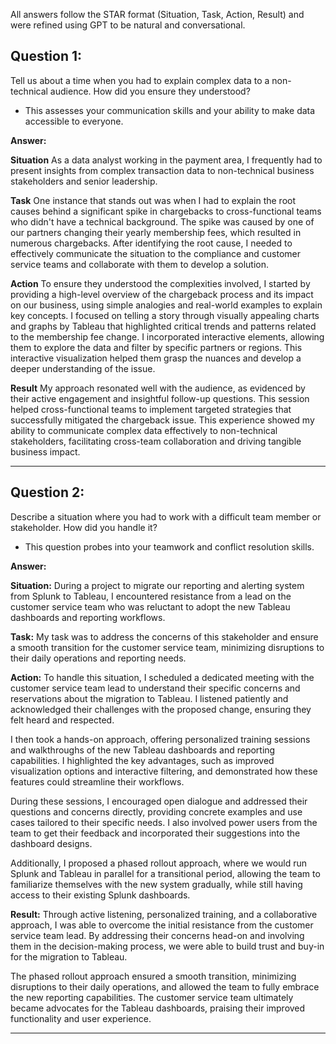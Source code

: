 All answers follow the STAR format (Situation, Task, Action, Result) and were refined using GPT to be natural and conversational.

## Question 1:  
Tell us about a time when you had to explain complex data to a non-technical audience. How did you ensure they understood?
- This assesses your communication skills and your ability to make data accessible to everyone.

**Answer:**

**Situation**
As a data analyst working in the payment area, I frequently had to present insights from complex transaction data to non-technical business stakeholders and senior leadership.

**Task**
One instance that stands out was when I had to explain the root causes behind a significant spike in chargebacks to cross-functional teams who didn't have a technical background. The spike was caused by one of our partners changing their yearly membership fees, which resulted in numerous chargebacks. After identifying the root cause, I needed to effectively communicate the situation to the compliance and customer service teams and collaborate with them to develop a solution.

**Action**
To ensure they understood the complexities involved, I started by providing a high-level overview of the chargeback process and its impact on our business, using simple analogies and real-world examples to explain key concepts. I focused on telling a story through visually appealing charts and graphs by Tableau that highlighted critical trends and patterns related to the membership fee change. I incorporated interactive elements, allowing them to explore the data and filter by specific partners or regions. This interactive visualization helped them grasp the nuances and develop a deeper understanding of the issue.

**Result** 
My approach resonated well with the audience, as evidenced by their active engagement and insightful follow-up questions. This session helped cross-functional teams to implement targeted strategies that successfully mitigated the chargeback issue. This experience showed my ability to communicate complex data effectively to non-technical stakeholders, facilitating cross-team collaboration and driving tangible business impact.

---

## Question 2: 
Describe a situation where you had to work with a difficult team member or stakeholder. How did you handle it?
- This question probes into your teamwork and conflict resolution skills.

**Answer:**

**Situation:** 
During a project to migrate our reporting and alerting system from Splunk to Tableau, I encountered resistance from a lead on the customer service team who was reluctant to adopt the new Tableau dashboards and reporting workflows.

**Task:** 
My task was to address the concerns of this stakeholder and ensure a smooth transition for the customer service team, minimizing disruptions to their daily operations and reporting needs.
 
**Action:** 
To handle this situation, I scheduled a dedicated meeting with the customer service team lead to understand their specific concerns and reservations about the migration to Tableau. I listened patiently and acknowledged their challenges with the proposed change, ensuring they felt heard and respected.

I then took a hands-on approach, offering personalized training sessions and walkthroughs of the new Tableau dashboards and reporting capabilities. I highlighted the key advantages, such as improved visualization options and interactive filtering, and demonstrated how these features could streamline their workflows.

During these sessions, I encouraged open dialogue and addressed their questions and concerns directly, providing concrete examples and use cases tailored to their specific needs. I also involved power users from the team to get their feedback and incorporated their suggestions into the dashboard designs.

Additionally, I proposed a phased rollout approach, where we would run Splunk and Tableau in parallel for a transitional period, allowing the team to familiarize themselves with the new system gradually, while still having access to their existing Splunk dashboards.

**Result:** Through active listening, personalized training, and a collaborative approach, I was able to overcome the initial resistance from the customer service team lead. By addressing their concerns head-on and involving them in the decision-making process, we were able to build trust and buy-in for the migration to Tableau.

The phased rollout approach ensured a smooth transition, minimizing disruptions to their daily operations, and allowed the team to fully embrace the new reporting capabilities. The customer service team ultimately became advocates for the Tableau dashboards, praising their improved functionality and user experience.

---
